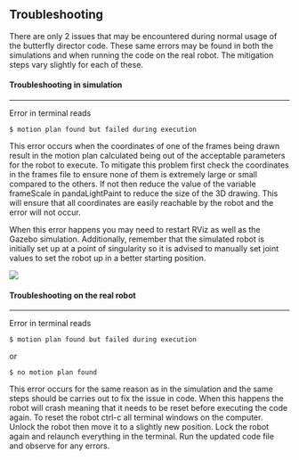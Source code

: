 ## Troubleshooting
There are only 2 issues that may be encountered during normal usage of the butterfly director code. These same errors may be found in both the simulations and when running the code on the real robot. The mitigation steps vary slightly for each of these.
&nbsp;

#### Troubleshooting in simulation
**********
Error in terminal reads

    $ motion plan found but failed during execution

This error occurs when the coordinates of one of the frames being drawn result in the motion plan calculated being out of the acceptable parameters for the robot to execute. To mitigate this problem first check the coordinates in the frames file to ensure none of them is extremely large or small compared to the others. If not then reduce the value of the variable frameScale in pandaLightPaint to reduce the size of the 3D drawing. This will ensure that all coordinates are easily reachable by the robot and the error will not occur.

When this error happens you may need to restart RViz as well as the Gazebo simulation. Additionally, remember that the simulated robot is initially set up at a point of singularity so it is advised to manually set joint values to set the robot up in a better starting position.

![](animFrames)



#### Troubleshooting on the real robot
*********

Error in terminal reads  

    $ motion plan found but failed during execution

or

    $ no motion plan found

This error occurs for the same reason as in the simulation and the same steps should be carries out to fix the issue in code. When this happens the robot will crash meaning that it needs to be reset before executing the code again. To reset the robot ctrl-c all terminal windows on the computer. Unlock the robot then move it to a slightly new position. Lock the robot again and relaunch everything in the terminal. Run the updated code file and observe for any errors.


